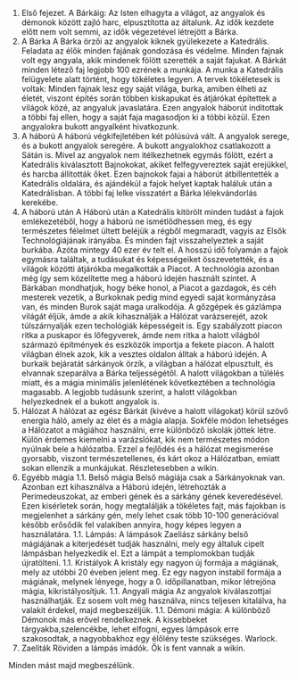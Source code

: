 ---
---
1. Első fejezet. A Bárkáig:
Az Isten elhagyta a világot, az angyalok és démonok között zajló harc, elpusztította az általunk.
Az idők kezdete előtt nem volt semmi, az idők végezetével létrejött a Bárka.
1. A Bárka
A Bárka örzői az angyalok kiknek gyülekezete a Katedrális. Feladata az élők minden fajának gondozása és védelme. Minden fajnak volt egy angyala, akik mindenek fölött szerették a saját fajukat. 
A Bárkát minden létező faj legjobb 100 ezrének a munkája. A munka a Katedrális felügyelete alatt történt, hogy tökéletes legyen. A tervek tökéletesek is voltak: Minden fajnak lesz egy saját világa, burka, 
amiben élheti az életét, viszont építés során többen kiskapukat és átjárókat építettek a világok közé, az angyaluk javaslatára. Ezen angyalok háborút indítottak a többi faj ellen, hogy a saját faja magasodjon ki a többi közül. Ezen angyalokra bukott angyalként hivatkozunk. 
1. A háború
A háború végkifejletében két pólúsúvá vált. A angyalok serege, és a bukott angyalok seregére. A bukott angyalokhoz csatlakozott a Sátán is. Mivel az angyalok nem itélkezhetnek egymás fölött, ezért a Katedrális kiválasztott Bajnokokat, akiket felfegyvereztek saját erejükkel, és harcba állították őket. Ezen bajnokok fajai a háborút átbillentették a Katedrális oldalára, és ajándékúl a fajok helyet kaptak haláluk után a Katedrálisban. A többi faj lelke visszatért a Bárka lélekvándorlás kerekébe. 
1. A háború után
A Háború után a Katedrális kitörölt minden tudást a fajok emlékezetéből, hogy a háború ne ismétlődhessen meg, és egy természetes félelmet ültett beléjük a régből megmaradt, vagyis  az Elsők Technológiájának irányába. És minden fajt visszahelyeztek a saját burkába. 
Azóta mintegy 40 ezer év telt el. A hosszú idő folyamán a fajok egymásra találtak, a tudásukat és képességeiket összevetették, és a világok közötti átjárókba megalkották a Piacot. A technológia azonban még így sem közelítette meg a háború idején használt szintet. A Bárkában mondhatjuk, hogy béke honol, a Piacot a gazdagok, és céh mesterek vezetik, a Burkoknak pedig mind egyedi saját kormányzása van, és minden Burok saját maga uralkodója.
A gőzgépek és gázlámpa világát éljük, ámde a akik kihasználják a Hálózat varázserejét, azok túlszárnyalják ezen techológiák képességeit is. Egy szabályzott piacon ritka a puskapor és lőfegyverek, ámde nem ritka a halott világból származó építmények és eszközök importja a fekete piacon.
A halott világban élnek azok, kik a vesztes oldalon álltak a háború idején. A burkaik bejáratát sárkányok örzík, a világban a hálózat elpusztult, és elvannak szeparálva a Bárka teljességétől. A halott világokban a túlélés miatt, és a mágia minimális jelenlétének következtében a technológia magasabb. A legjobb tudásunk szerint, a halott világokban helyezkednek el a bukott angyalok is. 
1. Hálózat
A hálózat az egész Bárkát (kivéve a halott világokat) körül szövő energia háló, amely az élet és a mágia alapja. Sokféle módon lehetséges a Hálózatot a mágiához használni, erre különböző iskolák jöttek létre. Külön érdemes kiemelni a varázslókat, kik nem természetes módon nyúlnak bele a hálózatba. Ezzel a fejlődés és a hálózat megismerése gyorsabb, viszont természetellenes, és kárt okoz a Hálózatban, emiatt sokan ellenzik a munkájukat.
Részletesebben a wikin.
1. Egyébb mágia
1.1. Belső mágia
Belső mágiája csak a Sárkányoknak van. Azonban ezt kihasználva a Háború idején, létrehozták a Perimedeuszokat, az emberi gének és a sárkány gének keveredésével. Ezen kisérletek során, hogy megtalálják a tökéletes fajt, más fajokban is megjelenhet a sárkány gén, mely lehet csak több 10-100 generációval később erősődik fel valakiben annyira, hogy képes legyen a használatára. 
1.1. Lámpás:
A lámpások Zaeliász sárkány belső mágiájának a kiterjedését tudják használni, mely egy általuk cipelt lámpásban helyezkedik el. Ezt a lámpát a templomokban tudják újratölteni.
1.1. Kristályok
A kristály egy nagyon új formája a mágiának, mely az utóbbi 20 éveben jelent meg. Ez egy nagyon instabil formája a mágiának, melynek lényege, hogy a 0. időpillanatban, mikor létrejöna  mágia, kikristályosítjuk. 
1.1. Angyali mágia
Az angyalok kiválaszottjai használhatják. Ez sosem volt még használva, nincs teljesen kitalálva, ha valakit érdekel, majd megbeszéljük.
1.1. Démoni mágia:
A különböző Démonok más erővel rendelkeznek. A kissebbeket tárgyakba,szelencékbe, lehet elfogni, egyes lámpások erre szakosodtak, a nagyobbakhoz egy élőlény teste szükséges. Warlock.
1. Zaeliták
Röviden a lámpás imádók. Ők is fent vannak a wikin. 
 
 Minden mást majd megbeszélünk.
